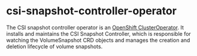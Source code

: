 # csi-snapshot-controller-operator

The CSI snapshot controller operator is an
[OpenShift ClusterOperator](https://github.com/openshift/enhancements/blob/master/enhancements/dev-guide/operators.md#what-is-an-openshift-clusteroperator).
It installs and maintains the CSI Snapshot Controller, which is responsible for watching the VolumeSnapshot CRD objects and manages the creation and deletion lifecycle of volume snapshots.
